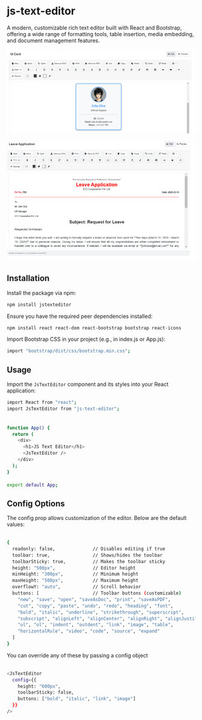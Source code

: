# js-text-editor

A modern, customizable rich text editor built with React and Bootstrap, offering a wide range of formatting tools, table insertion, media embedding, and document management features.

![alt text](./dist/img2.png)


![alt text](./dist/img1.png)

## Installation

Install the package via npm:

```bash
npm install jstexteditor
```

Ensure you have the required peer dependencies installed:

```bash
npm install react react-dom react-bootstrap bootstrap react-icons
```

Import Bootstrap CSS in your project (e.g., in index.js or App.js):

```bash
import "bootstrap/dist/css/bootstrap.min.css";
```

## Usage

Import the `JsTextEditor` component and its styles into your React application:

```bash
import React from "react";
import JsTextEditor from "js-text-editor";


function App() {
  return (
    <div>
      <h1>JS Text Editor</h1>
      <JsTextEditor />
    </div>
  );
}

export default App;

```

## Config Options

The config prop allows customization of the editor. Below are the default values:

```bash

{
  readonly: false,              // Disables editing if true
  toolbar: true,                // Shows/hides the toolbar
  toolbarSticky: true,          // Makes the toolbar sticky
  height: "500px",              // Editor height
  minHeight: "300px",           // Minimum height
  maxHeight: "500px",           // Maximum height
  overflowY: "auto",            // Scroll behavior
  buttons: [                    // Toolbar buttons (customizable)
    "new", "save", "open", "saveAsDoc", "print", "saveAsPDF",
    "cut", "copy", "paste", "undo", "redo", "heading", "font",
    "bold", "italic", "underline", "strikethrough", "superscript",
    "subscript", "alignLeft", "alignCenter", "alignRight", "alignJustify",
    "ul", "ol", "indent", "outdent", "link", "image", "table",
    "horizontalRule", "video", "code", "source", "expand"
  ]
}

```

You can override any of these by passing a config object

```bash

<JsTextEditor
  config={{
    height: "600px",
    toolbarSticky: false,
    buttons: ["bold", "italic", "link", "image"]
  }}
/>

```
